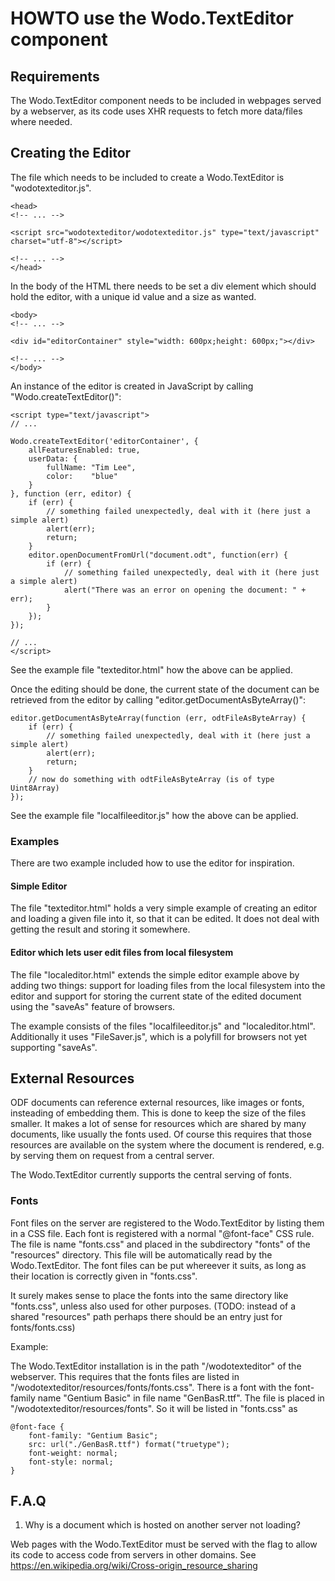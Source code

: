 # HOWTO use the Wodo.TextEditor component

## Requirements

The Wodo.TextEditor component needs to be included in webpages served by a webserver, as its code uses XHR requests to fetch more data/files where needed.

## Creating the Editor

The file which needs to be included to create a Wodo.TextEditor is "wodotexteditor.js".

    <head>
    <!-- ... -->

    <script src="wodotexteditor/wodotexteditor.js" type="text/javascript" charset="utf-8"></script>

    <!-- ... -->
    </head>

In the body of the HTML there needs to be set a div element which should hold the editor, with a unique id value and a size as wanted.

    <body>
    <!-- ... -->

    <div id="editorContainer" style="width: 600px;height: 600px;"></div>

    <!-- ... -->
    </body>

An instance of the editor is created in JavaScript by calling "Wodo.createTextEditor()":

    <script type="text/javascript">
    // ...

    Wodo.createTextEditor('editorContainer', {
        allFeaturesEnabled: true,
        userData: {
            fullName: "Tim Lee",
            color:    "blue"
        }
    }, function (err, editor) {
        if (err) {
            // something failed unexpectedly, deal with it (here just a simple alert)
            alert(err);
            return;
        }
        editor.openDocumentFromUrl("document.odt", function(err) {
            if (err) {
                // something failed unexpectedly, deal with it (here just a simple alert)
                alert("There was an error on opening the document: " + err);
            }
        });
    });

    // ...
    </script>

See the example file "texteditor.html" how the above can be applied.

Once the editing should be done, the current state of the document can be retrieved from the editor by calling "editor.getDocumentAsByteArray()":

    editor.getDocumentAsByteArray(function (err, odtFileAsByteArray) {
        if (err) {
            // something failed unexpectedly, deal with it (here just a simple alert)
            alert(err);
            return;
        }
        // now do something with odtFileAsByteArray (is of type Uint8Array)
    });

See the example file "localfileeditor.js" how the above can be applied.

### Examples

There are two example included how to use the editor for inspiration.

#### Simple Editor

The file "texteditor.html" holds a very simple example of creating an editor and loading a given file into it, so that it can be edited.
It does not deal with getting the result and storing it somewhere.

#### Editor which lets user edit files from local filesystem

The file "localeditor.html" extends the simple editor example above by adding two things:
support for loading files from the local filesystem into the editor and support for storing the current state of the edited document using the "saveAs" feature of browsers.

The example consists of the files "localfileeditor.js" and "localeditor.html". Additionally it uses "FileSaver.js", which is a polyfill for browsers not yet supporting "saveAs".


## External Resources

ODF documents can reference external resources, like images or fonts, insteading of embedding them. This is done to keep the size of the files smaller.
It makes a lot of sense for resources which are shared by many documents, like usually the fonts used. Of course this requires that those resources are
available on the system where the document is rendered, e.g. by serving them on request from a central server.

The Wodo.TextEditor currently supports the central serving of fonts.

### Fonts

Font files on the server are registered to the Wodo.TextEditor by listing them in a CSS file. Each font is registered with a normal "@font-face" CSS rule.
The file is name "fonts.css" and placed in the subdirectory "fonts" of the "resources" directory. 
This file will be automatically read by the Wodo.TextEditor. The font files can be put whereever it suits, as long as their location is correctly given in "fonts.css".

It surely makes sense to place the fonts into the same directory like "fonts.css", unless also used for other purposes.
(TODO: instead of a shared "resources" path perhaps there should be an entry just for fonts/fonts.css)


Example:

The Wodo.TextEditor installation is in the path "/wodotexteditor" of the webserver. This requires that the fonts files are listed in
"/wodotexteditor/resources/fonts/fonts.css".
There is a font with the font-family name "Gentium Basic" in file name "GenBasR.ttf". The file is placed in "/wodotexteditor/resources/fonts".
So it will be listed in "fonts.css" as

    @font-face {
        font-family: "Gentium Basic";
        src: url("./GenBasR.ttf") format("truetype");
        font-weight: normal;
        font-style: normal;
    }


## F.A.Q

1.  Why is a document which is hosted on another server not loading?

 Web pages with the Wodo.TextEditor must be served with the flag to allow its code to access code from servers in other domains. See https://en.wikipedia.org/wiki/Cross-origin_resource_sharing

